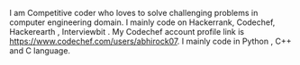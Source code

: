 I am Competitive coder who loves to solve challenging problems in computer engineering domain.
I mainly code on Hackerrank, Codechef, Hackerearth , Interviewbit .
My Codechef account profile link is https://www.codechef.com/users/abhirock07.
I mainly code in Python , C++ and C language.
